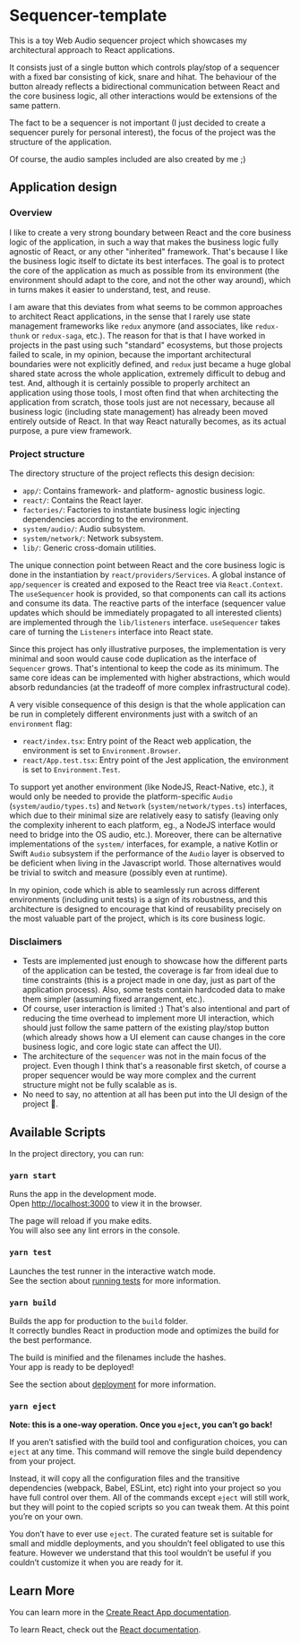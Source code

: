 # Sequencer-template

This is a toy Web Audio sequencer project which showcases my architectural approach to React applications.

It consists just of a single button which controls play/stop of a sequencer with a fixed bar consisting of kick, snare and hihat. The behaviour of the button already reflects a bidirectional communication between React and the core business logic, all other interactions would be extensions of the same pattern.

The fact to be a sequencer is not important (I just decided to create a sequencer purely for personal interest), the focus of the project was the structure of the application.

Of course, the audio samples included are also created by me ;)

## Application design

### Overview

I like to create a very strong boundary between React and the core business logic of the application, in such a way that makes the business logic fully agnostic of React, or any other "inherited" framework. That's because I like the business logic itself to dictate its best interfaces. The goal is to protect the core of the application as much as possible from its environment (the environment should adapt to the core, and not the other way around), which in turns makes it easier to understand, test, and reuse.

I am aware that this deviates from what seems to be common approaches to architect React applications, in the sense that I rarely use state management frameworks like `redux` anymore (and associates, like `redux-thunk` or `redux-saga`, etc.). The reason for that is that I have worked in projects in the past using such "standard" ecosystems, but those projects failed to scale, in my opinion, because the important architectural boundaries were not explicitly defined, and `redux` just became a huge global shared state across the whole application, extremely difficult to debug and test. And, although it is certainly possible to properly architect an application using those tools, I most often find that when architecting the application from scratch, those tools just are not necessary, because all business logic (including state management) has already been moved entirely outside of React. In that way React naturally becomes, as its actual purpose, a pure view framework.

### Project structure

The directory structure of the project reflects this design decision:

* `app/`: Contains framework- and platform- agnostic business logic.
* `react/`: Contains the React layer.
* `factories/`: Factories to instantiate business logic injecting dependencies according to the environment.
* `system/audio/`: Audio subsystem.
* `system/network/`: Network subsystem.
* `lib/`: Generic cross-domain utilities.

The unique connection point between React and the core business logic is done in the instantiation by `react/providers/Services`. A global instance of `app/sequencer` is created and exposed to the React tree via `React.Context`. The `useSequencer` hook is provided, so that components can call its actions and consume its data. The reactive parts of the interface (sequencer value updates which should be immediately propagated to all interested clients) are implemented through the `lib/listeners` interface. `useSequencer` takes care of turning the `Listeners` interface into React state.

Since this project has only illustrative purposes, the implementation is very minimal and soon would cause code duplication as the interface of `Sequencer` grows. That's intentional to keep the code as its minimum. The same core ideas can be implemented with higher abstractions, which would absorb redundancies (at the tradeoff of more complex infrastructural code).

A very visible consequence of this design is that the whole application can be run in completely different environments just with a switch of an `environment` flag:

* `react/index.tsx`: Entry point of the React web application, the environment is set to `Environment.Browser`.
* `react/App.test.tsx`: Entry point of the Jest application, the environment is set to `Environment.Test`.

To support yet another environment (like NodeJS, React-Native, etc.), it would only be needed to provide the platform-specific `Audio` (`system/audio/types.ts`) and `Network` (`system/network/types.ts`) interfaces, which due to their minimal size are relatively easy to satisfy (leaving only the complexity inherent to each platform, eg., a NodeJS interface would need to bridge into the OS audio, etc.). Moreover, there can be alternative implementations of the `system/` interfaces, for example, a native Kotlin or Swift `Audio` subsystem if the performance of the `Audio` layer is observed to be deficient when living in the Javascript world. Those alternatives would be trivial to switch and measure (possibly even at runtime).

In my opinion, code which is able to seamlessly run across different environments (including unit tests) is a sign of its robustness, and this architecture is designed to encourage that kind of reusability precisely on the most valuable part of the project, which is its core business logic.

### Disclaimers

* Tests are implemented just enough to showcase how the different parts of the application can be tested, the coverage is far from ideal due to time constraints (this is a project made in one day, just as part of the application process). Also, some tests contain hardcoded data to make them simpler (assuming fixed arrangement, etc.).
* Of course, user interaction is limited :) That's also intentional and part of reducing the time overhead to implement more UI interaction, which should just follow the same pattern of the existing play/stop button (which already shows how a UI element can cause changes in the core business logic, and core logic state can affect the UI).
* The architecture of the `sequencer` was not in the main focus of the project. Even though I think that's a reasonable first sketch, of course a proper sequencer would be way more complex and the current structure might not be fully scalable as is.
* No need to say, no attention at all has been put into the UI design of the project 🙈.

## Available Scripts

In the project directory, you can run:

### `yarn start`

Runs the app in the development mode.\
Open [http://localhost:3000](http://localhost:3000) to view it in the browser.

The page will reload if you make edits.\
You will also see any lint errors in the console.

### `yarn test`

Launches the test runner in the interactive watch mode.\
See the section about [running tests](https://facebook.github.io/create-react-app/docs/running-tests) for more information.

### `yarn build`

Builds the app for production to the `build` folder.\
It correctly bundles React in production mode and optimizes the build for the best performance.

The build is minified and the filenames include the hashes.\
Your app is ready to be deployed!

See the section about [deployment](https://facebook.github.io/create-react-app/docs/deployment) for more information.

### `yarn eject`

**Note: this is a one-way operation. Once you `eject`, you can’t go back!**

If you aren’t satisfied with the build tool and configuration choices, you can `eject` at any time. This command will remove the single build dependency from your project.

Instead, it will copy all the configuration files and the transitive dependencies (webpack, Babel, ESLint, etc) right into your project so you have full control over them. All of the commands except `eject` will still work, but they will point to the copied scripts so you can tweak them. At this point you’re on your own.

You don’t have to ever use `eject`. The curated feature set is suitable for small and middle deployments, and you shouldn’t feel obligated to use this feature. However we understand that this tool wouldn’t be useful if you couldn’t customize it when you are ready for it.

## Learn More

You can learn more in the [Create React App documentation](https://facebook.github.io/create-react-app/docs/getting-started).

To learn React, check out the [React documentation](https://reactjs.org/).
